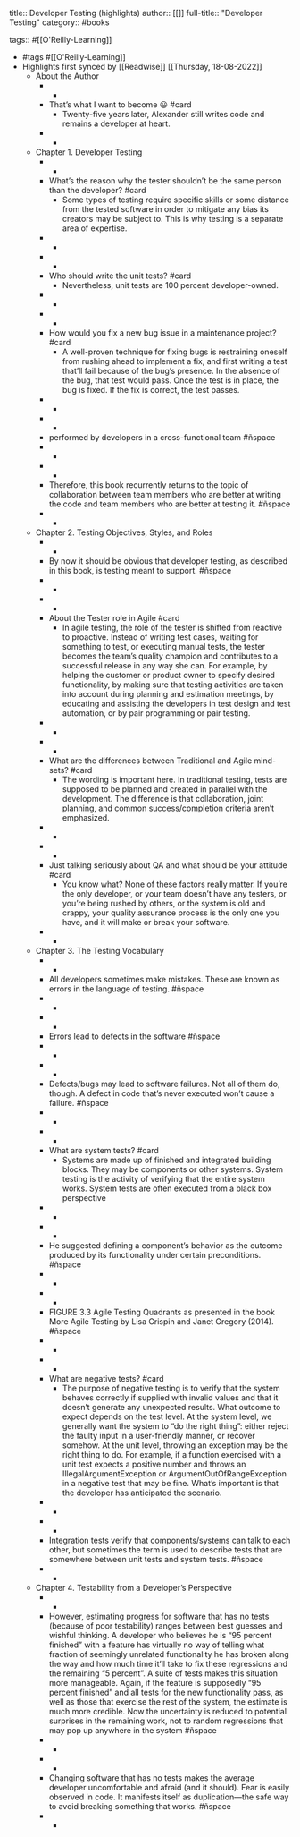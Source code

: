 title:: Developer Testing (highlights)
author:: [[]]
full-title:: "Developer Testing"
category:: #books

tags:: #[[O'Reilly-Learning]]

- #tags #[[O'Reilly-Learning]]
- Highlights first synced by [[Readwise]] [[Thursday, 18-08-2022]]
	- About the Author
		- -
		- That’s what I want to become 😃 #card
			- Twenty-five years later, Alexander still writes code and remains a developer at heart.
		- -
	- Chapter 1. Developer Testing
		- -
		- What’s the reason why the tester shouldn’t be the same person than the developer? #card
			- Some types of testing require specific skills or some distance from the tested software in order to mitigate any bias its creators may be subject to. This is why testing is a separate area of expertise.
		- -
		- -
		- Who should write the unit tests? #card
			- Nevertheless, unit tests are 100 percent developer-owned.
		- -
		- -
		- How would you fix a new bug issue in a maintenance project? #card
			- A well-proven technique for fixing bugs is restraining oneself from rushing ahead to implement a fix, and first writing a test that’ll fail because of the bug’s presence. In the absence of the bug, that test would pass. Once the test is in place, the bug is fixed. If the fix is correct, the test passes.
		- -
		- -
		- performed by developers in a cross-functional team #ñspace
		- -
		- -
		- Therefore, this book recurrently returns to the topic of collaboration between team members who are better at writing the code and team members who are better at testing it. #ñspace
		- -
	- Chapter 2. Testing Objectives, Styles, and Roles
		- -
		- By now it should be obvious that developer testing, as described in this book, is testing meant to support. #ñspace
		- -
		- -
		- About the Tester role in Agile #card
			- In agile testing, the role of the tester is shifted from reactive to proactive. Instead of writing test cases, waiting for something to test, or executing manual tests, the tester becomes the team’s quality champion and contributes to a successful release in any way she can. For example, by helping the customer or product owner to specify desired functionality, by making sure that testing activities are taken into account during planning and estimation meetings, by educating and assisting the developers in test design and test automation, or by pair programming or pair testing.
		- -
		- -
		- What are the differences between Traditional and Agile mind-sets? #card
			- The wording is important here. In traditional testing, tests are supposed to be planned and created in parallel with the development. The difference is that collaboration, joint planning, and common success/completion criteria aren’t emphasized.
		- -
		- -
		- Just talking seriously about QA and what should be your attitude #card
			- You know what? None of these factors really matter. If you’re the only developer, or your team doesn’t have any testers, or you’re being rushed by others, or the system is old and crappy, your quality assurance process is the only one you have, and it will make or break your software.
		- -
	- Chapter 3. The Testing Vocabulary
		- -
		- All developers sometimes make mistakes. These are known as errors in the language of testing. #ñspace
		- -
		- -
		- Errors lead to defects in the software #ñspace
		- -
		- -
		- Defects/bugs may lead to software failures. Not all of them do, though. A defect in code that’s never executed won’t cause a failure. #ñspace
		- -
		- -
		- What are system tests? #card
			- Systems are made up of finished and integrated building blocks. They may be components or other systems. System testing is the activity of verifying that the entire system works. System tests are often executed from a black box perspective
		- -
		- -
		- He suggested defining a component’s behavior as the outcome produced by its functionality under certain preconditions. #ñspace
		- -
		- -
		- FIGURE 3.3 Agile Testing Quadrants as presented in the book More Agile Testing by Lisa Crispin and Janet Gregory (2014). #ñspace
		- -
		- -
		- What are negative tests? #card
			- The purpose of negative testing is to verify that the system behaves correctly if supplied with invalid values and that it doesn’t generate any unexpected results. What outcome to expect depends on the test level. At the system level, we generally want the system to “do the right thing”: either reject the faulty input in a user-friendly manner, or recover somehow. At the unit level, throwing an exception may be the right thing to do. For example, if a function exercised with a unit test expects a positive number and throws an IllegalArgumentException or ArgumentOutOfRangeException in a negative test that may be fine. What’s important is that the developer has anticipated the scenario.
		- -
		- -
		- Integration tests verify that components/systems can talk to each other, but sometimes the term is used to describe tests that are somewhere between unit tests and system tests. #ñspace
		- -
	- Chapter 4. Testability from a Developer’s Perspective
		- -
		- However, estimating progress for software that has no tests (because of poor testability) ranges between best guesses and wishful thinking. A developer who believes he is “95 percent finished” with a feature has virtually no way of telling what fraction of seemingly unrelated functionality he has broken along the way and how much time it’ll take to fix these regressions and the remaining “5 percent”. A suite of tests makes this situation more manageable. Again, if the feature is supposedly “95 percent finished” and all tests for the new functionality pass, as well as those that exercise the rest of the system, the estimate is much more credible. Now the uncertainty is reduced to potential surprises in the remaining work, not to random regressions that may pop up anywhere in the system #ñspace
		- -
		- -
		- Changing software that has no tests makes the average developer uncomfortable and afraid (and it should). Fear is easily observed in code. It manifests itself as duplication—the safe way to avoid breaking something that works. #ñspace
		- -